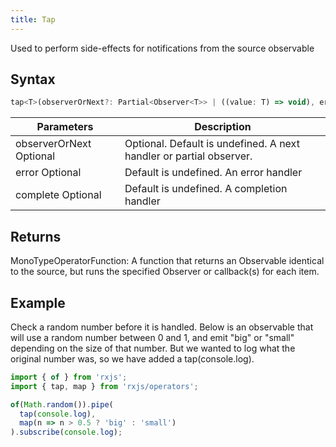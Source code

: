 ```yaml
---
title: Tap
---
```


Used to perform side-effects for notifications from the source observable


## Syntax

```javascript
tap<T>(observerOrNext?: Partial<Observer<T>> | ((value: T) => void), error?: (e: any) => void, complete?: () => void): MonoTypeOperatorFunction<T>
```

| Parameters | Description |
| ---------- | ----------- |
| observerOrNext Optional | Optional. Default is undefined. A next handler or partial observer.  |
| error Optional | Default is undefined. An error handler |
| complete Optional | Default is undefined. A completion handler |


## Returns

MonoTypeOperatorFunction<T>: A function that returns an Observable identical to the source, but runs the specified Observer or callback(s) for each item.


## Example

Check a random number before it is handled. Below is an observable that will use a random number between 0 and 1, and emit "big" or "small" depending on the size of that number. But we wanted to log what the original number was, so we have added a tap(console.log).

```javascript
import { of } from 'rxjs';
import { tap, map } from 'rxjs/operators';

of(Math.random()).pipe(
  tap(console.log),
  map(n => n > 0.5 ? 'big' : 'small')
).subscribe(console.log);
```